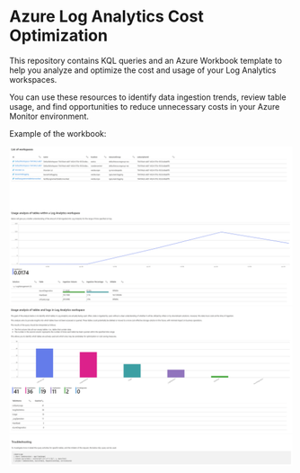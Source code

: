# Azure Log Analytics Cost Optimization

This repository contains KQL queries and an Azure Workbook template to help you analyze and optimize the cost and usage of your Log Analytics workspaces.  

You can use these resources to identify data ingestion trends, review table usage, and find opportunities to reduce unnecessary costs in your Azure Monitor environment.

Example of the workbook:

![inv](./screenshots/inventory.png)
![usage](./screenshots/usage.png)
![troubleshooting](./screenshots/troubleshooting.png)

